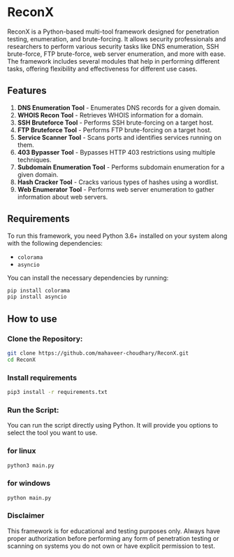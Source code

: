 # ReconX

ReconX is a Python-based multi-tool framework designed for penetration testing, enumeration, and brute-forcing. It allows security professionals and researchers to perform various security tasks like DNS enumeration, SSH brute-force, FTP brute-force, web server enumeration, and more with ease. The framework includes several modules that help in performing different tasks, offering flexibility and effectiveness for different use cases.

## Features

1. **DNS Enumeration Tool** - Enumerates DNS records for a given domain.
2. **WHOIS Recon Tool** - Retrieves WHOIS information for a domain.
3. **SSH Bruteforce Tool** - Performs SSH brute-forcing on a target host.
4. **FTP Bruteforce Tool** - Performs FTP brute-forcing on a target host.
5. **Service Scanner Tool** - Scans ports and identifies services running on them.
6. **403 Bypasser Tool** - Bypasses HTTP 403 restrictions using multiple techniques.
7. **Subdomain Enumeration Tool** - Performs subdomain enumeration for a given domain.
8. **Hash Cracker Tool** - Cracks various types of hashes using a wordlist.
9. **Web Enumerator Tool** - Performs web server enumeration to gather information about web servers.

## Requirements

To run this framework, you need Python 3.6+ installed on your system along with the following dependencies:

- `colorama`
- `asyncio`

You can install the necessary dependencies by running:

```bash
pip install colorama
pip install asyncio
```

## How to use

### Clone the Repository:

```bash
git clone https://github.com/mahaveer-choudhary/ReconX.git
cd ReconX
```
### Install requirements

```bash
pip3 install -r requirements.txt
```
### Run the Script:

You can run the script directly using Python. It will provide you options to select the tool you want to use. 

### for linux
```bash
python3 main.py
```

### for windows 
```bash
python main.py
```

### Disclaimer
This framework is for educational and testing purposes only. Always have proper authorization before performing any form of penetration testing or scanning on systems you do not own or have explicit permission to test.